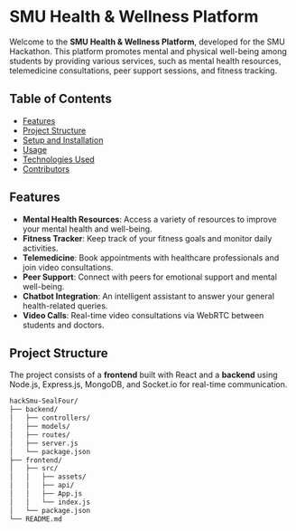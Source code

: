 # SMU Health & Wellness Platform

Welcome to the **SMU Health & Wellness Platform**, developed for the SMU Hackathon. This platform promotes mental and physical well-being among students by providing various services, such as mental health resources, telemedicine consultations, peer support sessions, and fitness tracking.

## Table of Contents

- [Features](#features)
- [Project Structure](#project-structure)
- [Setup and Installation](#setup-and-installation)
- [Usage](#usage)
- [Technologies Used](#technologies-used)
- [Contributors](#contributors)

## Features

- **Mental Health Resources**: Access a variety of resources to improve your mental health and well-being.
- **Fitness Tracker**: Keep track of your fitness goals and monitor daily activities.
- **Telemedicine**: Book appointments with healthcare professionals and join video consultations.
- **Peer Support**: Connect with peers for emotional support and mental well-being.
- **Chatbot Integration**: An intelligent assistant to answer your general health-related queries.
- **Video Calls**: Real-time video consultations via WebRTC between students and doctors.

## Project Structure

The project consists of a **frontend** built with React and a **backend** using Node.js, Express.js, MongoDB, and Socket.io for real-time communication.

```bash
hackSmu-SealFour/
├── backend/
│   ├── controllers/
│   ├── models/
│   ├── routes/
│   ├── server.js
│   └── package.json
├── frontend/
│   ├── src/
│   │   ├── assets/
│   │   ├── api/
│   │   ├── App.js
│   │   └── index.js
│   └── package.json
└── README.md


